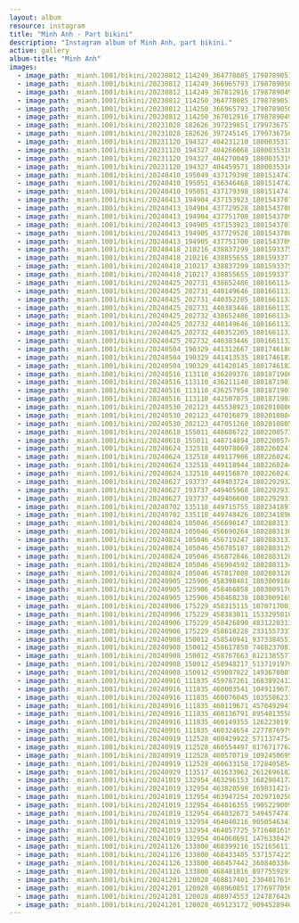 ```yaml
---
layout: album
resource: instagram
title: "Minh Anh - Part bikini"
description: "Instagram album of Minh Anh, part bikini."
active: gallery
album-title: "Minh Anh"
images:
  - image_path: _mianh.1001/bikini/20230812_114249_364778085_17987890514214000_4670069144013358145_n.jpg
  - image_path: _mianh.1001/bikini/20230812_114249_366965793_17987890505214000_2203398334343728194_n.jpg
  - image_path: _mianh.1001/bikini/20230812_114249_367012916_17987890496214000_3377006576886170788_n.jpg
  - image_path: _mianh.1001/bikini/20230812_114250_364778085_17987890514214000_4670069144013358145_n.jpg
  - image_path: _mianh.1001/bikini/20230812_114250_366965793_17987890505214000_2203398334343728194_n.jpg
  - image_path: _mianh.1001/bikini/20230812_114250_367012916_17987890496214000_3377006576886170788_n.jpg
  - image_path: _mianh.1001/bikini/20231028_182626_397239851_17997367574214000_2613350427851346757_n.jpg
  - image_path: _mianh.1001/bikini/20231028_182626_397245145_17997367565214000_8567685777561056187_n.jpg
  - image_path: _mianh.1001/bikini/20231120_194327_404231210_18000353171214000_8296219656810193744_n.jpg
  - image_path: _mianh.1001/bikini/20231120_194327_404266068_18000353180214000_266588810352958171_n.jpg
  - image_path: _mianh.1001/bikini/20231120_194327_404270049_18000353192214000_563915866061665366_n.jpg
  - image_path: _mianh.1001/bikini/20231120_194327_404459571_18000353162214000_2508971875571149286_n.jpg
  - image_path: _mianh.1001/bikini/20240410_195049_437179398_18015147416214000_6125186315150792181_n.jpg
  - image_path: _mianh.1001/bikini/20240410_195051_436346468_18015147425214000_6805421134100762478_n.jpg
  - image_path: _mianh.1001/bikini/20240410_195051_437179398_18015147416214000_6125186315150792181_n.jpg
  - image_path: _mianh.1001/bikini/20240413_194904_437153923_18015437078214000_5754815846930356575_n.jpg
  - image_path: _mianh.1001/bikini/20240413_194904_437729528_18015437087214000_8676812877075887469_n.jpg
  - image_path: _mianh.1001/bikini/20240413_194904_437751700_18015437099214000_6513919121651683841_n.jpg
  - image_path: _mianh.1001/bikini/20240413_194905_437153923_18015437078214000_5754815846930356575_n.jpg
  - image_path: _mianh.1001/bikini/20240413_194905_437729528_18015437087214000_8676812877075887469_n.jpg
  - image_path: _mianh.1001/bikini/20240413_194905_437751700_18015437099214000_6513919121651683841_n.jpg
  - image_path: _mianh.1001/bikini/20240418_210216_438837299_18015933758214000_1212706092140099865_n.jpg
  - image_path: _mianh.1001/bikini/20240418_210216_438855655_18015933770214000_259261219167253938_n.jpg
  - image_path: _mianh.1001/bikini/20240418_210217_438837299_18015933758214000_1212706092140099865_n.jpg
  - image_path: _mianh.1001/bikini/20240418_210217_438855655_18015933770214000_259261219167253938_n.jpg
  - image_path: _mianh.1001/bikini/20240425_202731_438652486_18016611347214000_6021875378944845333_n.jpg
  - image_path: _mianh.1001/bikini/20240425_202731_440149646_18016611320214000_9207479735325511629_n.jpg
  - image_path: _mianh.1001/bikini/20240425_202731_440352205_18016611338214000_5289360185653639612_n.jpg
  - image_path: _mianh.1001/bikini/20240425_202731_440383446_18016611329214000_3325198446902457614_n.jpg
  - image_path: _mianh.1001/bikini/20240425_202732_438652486_18016611347214000_6021875378944845333_n.jpg
  - image_path: _mianh.1001/bikini/20240425_202732_440149646_18016611320214000_9207479735325511629_n.jpg
  - image_path: _mianh.1001/bikini/20240425_202732_440352205_18016611338214000_5289360185653639612_n.jpg
  - image_path: _mianh.1001/bikini/20240425_202732_440383446_18016611329214000_3325198446902457614_n.jpg
  - image_path: _mianh.1001/bikini/20240504_190329_441312667_18017461802214000_6830564594434363120_n.jpg
  - image_path: _mianh.1001/bikini/20240504_190329_441413535_18017461832214000_143283603307071778_n.jpg
  - image_path: _mianh.1001/bikini/20240504_190329_441420145_18017461820214000_3772209901764630465_n.jpg
  - image_path: _mianh.1001/bikini/20240516_113110_436209376_18018719009214000_3556491283981430409_n.jpg
  - image_path: _mianh.1001/bikini/20240516_113110_436211140_18018719030214000_7604268612114247995_n.jpg
  - image_path: _mianh.1001/bikini/20240516_113110_436257954_18018719018214000_2705553377163808940_n.jpg
  - image_path: _mianh.1001/bikini/20240516_113110_442507075_18018719039214000_8084152265990870750_n.jpg
  - image_path: _mianh.1001/bikini/20240530_202123_445538923_18020108066214000_3731879013907642307_n.jpg
  - image_path: _mianh.1001/bikini/20240530_202123_447016879_18020108048214000_6996709055484591811_n.jpg
  - image_path: _mianh.1001/bikini/20240530_202123_447051260_18020108057214000_7637665592266433284_n.jpg
  - image_path: _mianh.1001/bikini/20240618_155011_448686722_18022005731214000_5760748682441302736_n.jpg
  - image_path: _mianh.1001/bikini/20240618_155011_448714894_18022005740214000_894719460790961578_n.jpg
  - image_path: _mianh.1001/bikini/20240624_132518_449078069_18022602419214000_6295371460311054870_n.jpg
  - image_path: _mianh.1001/bikini/20240624_132518_449117906_18022602428214000_146417758416220519_n.jpg
  - image_path: _mianh.1001/bikini/20240624_132518_449118944_18022602446214000_8189485017950733493_n.jpg
  - image_path: _mianh.1001/bikini/20240624_132518_449156870_18022602437214000_4413582209654406107_n.jpg
  - image_path: _mianh.1001/bikini/20240627_193737_449403724_18022929323214000_8197645135578007667_n.jpg
  - image_path: _mianh.1001/bikini/20240627_193737_449405968_18022929332214000_3568128227972883180_n.jpg
  - image_path: _mianh.1001/bikini/20240627_193737_449406600_18022929311214000_3903845508457052058_n.jpg
  - image_path: _mianh.1001/bikini/20240702_135118_449715755_18023418974214000_6828108909847384204_n.jpg
  - image_path: _mianh.1001/bikini/20240702_135118_449748426_18023418965214000_2704515336650979045_n.jpg
  - image_path: _mianh.1001/bikini/20240824_105046_456690147_18028831316214000_4348537472285911797_n.jpg
  - image_path: _mianh.1001/bikini/20240824_105046_456690264_18028831307214000_4119286994711869676_n.jpg
  - image_path: _mianh.1001/bikini/20240824_105046_456719247_18028831334214000_5900213326031576052_n.jpg
  - image_path: _mianh.1001/bikini/20240824_105046_456785187_18028831298214000_3292622130028911749_n.jpg
  - image_path: _mianh.1001/bikini/20240824_105046_456872846_18028831289214000_4690817832587825555_n.jpg
  - image_path: _mianh.1001/bikini/20240824_105046_456904592_18028831343214000_2149185725102732296_n.jpg
  - image_path: _mianh.1001/bikini/20240824_105046_457017088_18028831280214000_4475965591823331561_n.jpg
  - image_path: _mianh.1001/bikini/20240905_125906_458398481_18030091688214000_3780725573008774549_n.jpg
  - image_path: _mianh.1001/bikini/20240905_125906_458466858_18030091706214000_9201321665297368777_n.jpg
  - image_path: _mianh.1001/bikini/20240905_125906_458468238_18030091697214000_7225085394248169131_n.jpg
  - image_path: _mianh.1001/bikini/20240906_175229_458315115_1070717001155043_6971775522019858542_n.jpg
  - image_path: _mianh.1001/bikini/20240906_175229_458383011_1533295810606231_6165822553243584649_n.jpg
  - image_path: _mianh.1001/bikini/20240906_175229_458426890_483122031303085_3169143756748393960_n.jpg
  - image_path: _mianh.1001/bikini/20240906_175229_458618228_2331557337186112_2174100243098678550_n.jpg
  - image_path: _mianh.1001/bikini/20240908_150012_458540941_937338455103634_6454598421802306857_n.jpg
  - image_path: _mianh.1001/bikini/20240908_150012_458617850_740823708169815_8568788037040717614_n.jpg
  - image_path: _mianh.1001/bikini/20240908_150012_458767663_812138557753553_2261028133763239942_n.jpg
  - image_path: _mianh.1001/bikini/20240908_150012_458948217_513719197913750_980506318804381768_n.jpg
  - image_path: _mianh.1001/bikini/20240908_150012_459007922_1493670807930404_8471152158545541443_n.jpg
  - image_path: _mianh.1001/bikini/20240916_111835_459787261_1683892412432355_1054924109937241557_n.jpg
  - image_path: _mianh.1001/bikini/20240916_111835_460003541_1049119673319410_3464829686022333253_n.jpg
  - image_path: _mianh.1001/bikini/20240916_111835_460076045_1035586231167222_1284571897219806242_n.jpg
  - image_path: _mianh.1001/bikini/20240916_111835_460119671_457049294147552_577779600080209877_n.jpg
  - image_path: _mianh.1001/bikini/20240916_111835_460136791_895401355818458_5123615140361325242_n.jpg
  - image_path: _mianh.1001/bikini/20240916_111835_460149355_1262230191580618_6310159061131422047_n.jpg
  - image_path: _mianh.1001/bikini/20240916_111835_460324654_2277876979049602_9162200416551121616_n.jpg
  - image_path: _mianh.1001/bikini/20240919_112528_460429922_571137475442789_6335795502749579817_n.jpg
  - image_path: _mianh.1001/bikini/20240919_112528_460554497_8176717762454235_5400187632527802265_n.jpg
  - image_path: _mianh.1001/bikini/20240919_112528_460570719_1092450695545514_1208592529810677430_n.jpg
  - image_path: _mianh.1001/bikini/20240919_112528_460633158_1728405854574708_1076291720713509277_n.jpg
  - image_path: _mianh.1001/bikini/20240929_113517_461633962_2612696182235417_1869105001929354657_n.jpg
  - image_path: _mianh.1001/bikini/20241019_132954_463296153_1682984172524288_5975399647851089786_n.jpg
  - image_path: _mianh.1001/bikini/20241019_132954_463820598_1698314214282412_5030220078519878543_n.jpg
  - image_path: _mianh.1001/bikini/20241019_132954_463947254_2029710250819952_1679679472332899255_n.jpg
  - image_path: _mianh.1001/bikini/20241019_132954_464016355_1905229009969861_399002959919338584_n.jpg
  - image_path: _mianh.1001/bikini/20241019_132954_464032673_549457474152698_3394981260009151014_n.jpg
  - image_path: _mianh.1001/bikini/20241019_132954_464040216_905054634337704_7553888613490291619_n.jpg
  - image_path: _mianh.1001/bikini/20241019_132954_464057725_571648161989320_7916109136041124061_n.jpg
  - image_path: _mianh.1001/bikini/20241019_132954_464068691_1476330429746960_7416762061516803764_n.jpg
  - image_path: _mianh.1001/bikini/20241126_133800_468399216_1521656111873066_3657780359079666090_n.jpg
  - image_path: _mianh.1001/bikini/20241126_133800_468433485_537157422564679_5744398062480343187_n.jpg
  - image_path: _mianh.1001/bikini/20241126_133800_468457442_360840330424083_5393803823170179451_n.jpg
  - image_path: _mianh.1001/bikini/20241126_133800_468481816_897755929159422_6703792609328889836_n.jpg
  - image_path: _mianh.1001/bikini/20241201_120028_468817401_2304017619955261_3993403148952238849_n.jpg
  - image_path: _mianh.1001/bikini/20241201_120028_468960851_1776977056393201_5308056268954726816_n.jpg
  - image_path: _mianh.1001/bikini/20241201_120028_468974553_1247876426325964_4502188837620466275_n.jpg
  - image_path: _mianh.1001/bikini/20241201_120028_469123172_909452894613370_5582709522222794919_n.jpg
---
```

